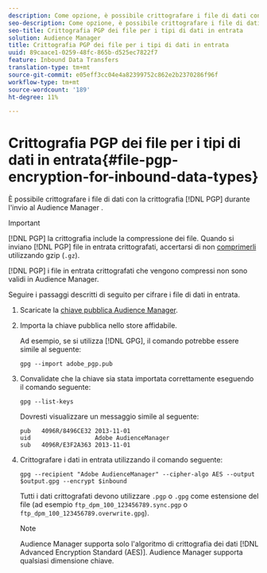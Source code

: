 ```yaml
---
description: Come opzione, è possibile crittografare i file di dati con crittografia PGP al momento dell'invio al Audience Manager .
seo-description: Come opzione, è possibile crittografare i file di dati con crittografia PGP al momento dell'invio al Audience Manager .
seo-title: Crittografia PGP dei file per i tipi di dati in entrata
solution: Audience Manager
title: Crittografia PGP dei file per i tipi di dati in entrata
uuid: 89caace1-0259-48fc-865b-d525ec7822f7
feature: Inbound Data Transfers
translation-type: tm+mt
source-git-commit: e05eff3cc04e4a82399752c862e2b2370286f96f
workflow-type: tm+mt
source-wordcount: '189'
ht-degree: 11%

---
```



# Crittografia PGP dei file per i tipi di dati in entrata{#file-pgp-encryption-for-inbound-data-types}

È possibile crittografare i file di dati con la crittografia [!DNL PGP] durante l&#39;invio al Audience Manager .

<!-- c_encryption.xml -->

>[!IMPORTANT]
>
>[!DNL PGP] la crittografia include la compressione dei file. Quando si inviano [!DNL PGP] file in entrata crittografati, accertarsi di non [comprimerli](../../../integration/sending-audience-data/batch-data-transfer-explained/inbound-file-compression.md) utilizzando gzip (`.gz`).
>
>[!DNL PGP] i file in entrata crittografati che vengono  [](../../../integration/sending-audience-data/batch-data-transfer-explained/inbound-file-compression.md) compressi non sono validi in  Audience Manager.

Seguire i passaggi descritti di seguito per cifrare i file di dati in entrata.

1. Scaricate la [chiave pubblica  Audience Manager](./assets/adobe_pgp.pub).
2. Importa la chiave pubblica nello store affidabile.

   Ad esempio, se si utilizza [!DNL GPG], il comando potrebbe essere simile al seguente:

   `gpg --import adobe_pgp.pub`

3. Convalidate che la chiave sia stata importata correttamente eseguendo il comando seguente:

   `gpg --list-keys`

   Dovresti visualizzare un messaggio simile al seguente:

   ```
   pub   4096R/8496CE32 2013-11-01
   uid                  Adobe AudienceManager
   sub   4096R/E3F2A363 2013-11-01
   ```

4. Crittografare i dati in entrata utilizzando il comando seguente:

   `gpg --recipient "Adobe AudienceManager" --cipher-algo AES --output $output.gpg --encrypt $inbound`

   Tutti i dati crittografati devono utilizzare `.pgp` o `.gpg` come estensione del file (ad esempio `ftp_dpm_100_123456789.sync.pgp` o `ftp_dpm_100_123456789.overwrite.gpg`).

   >[!NOTE]
   >
   > Audience Manager supporta solo l&#39;algoritmo di crittografia dei dati [!DNL Advanced Encryption Standard (AES)].  Audience Manager supporta qualsiasi dimensione chiave.
